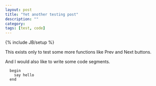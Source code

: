 ```yaml
---
layout: post
title: "Yet another testing post"
description: ""
category: 
tags: [test, code]
---
```

{% include JB/setup %}

This exists only to test some more functions like Prev and Next buttons.

And I would also like to write some code segments.

      begin
        say hello
      end
